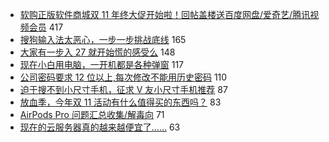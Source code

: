 - [软购正版软件商城双 11 年终大促开始啦！回帖盖楼送百度网盘/爱奇艺/腾讯视频会员](https://www.v2ex.com/t/615154) 417
- [搜狗输入法太恶心，一步一步挑战底线](https://www.v2ex.com/t/615087) 165
- [大家有一步入 27 就开始慌的感受么](https://www.v2ex.com/t/615148) 148
- [现在小白用电脑，一开机都是各种弹窗](https://www.v2ex.com/t/615111) 117
- [公司密码要求 12 位以上,每次修改不能用历史密码](https://www.v2ex.com/t/615310) 110
- [迫于搜不到小尺寸手机，征求 V 友小尺寸手机推荐](https://www.v2ex.com/t/615086) 87
- [放血季，今年双 11 活动有什么值得买的东西吗？](https://www.v2ex.com/t/615090) 83
- [AirPods Pro 问题汇总收集/解毒向](https://www.v2ex.com/t/615116) 71
- [现在的云服务器真的越来越便宜了……](https://www.v2ex.com/t/615122) 63